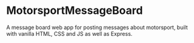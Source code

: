 # MotorsportMessageBoard
A message board web app for posting messages about motorsport, built with vanilla HTML, CSS and JS as well as Express.
